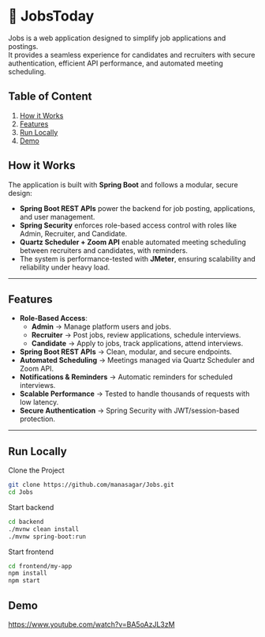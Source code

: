 # 💼 JobsToday

Jobs is a web application designed to simplify job applications and postings.  
It provides a seamless experience for candidates and recruiters with secure authentication, efficient API performance, and automated meeting scheduling.

## Table of Content
1. [How it Works](#How-it-Works)
2. [Features](#Features)
3. [Run Locally](#Run-Locally)
4. [Demo](#Demo)


## How it Works
The application is built with **Spring Boot** and follows a modular, secure design:

- **Spring Boot REST APIs** power the backend for job posting, applications, and user management.  
- **Spring Security** enforces role-based access control with roles like Admin, Recruiter, and Candidate.  
- **Quartz Scheduler + Zoom API** enable automated meeting scheduling between recruiters and candidates, with reminders.  
- The system is performance-tested with **JMeter**, ensuring scalability and reliability under heavy load.  

---

## Features
- **Role-Based Access**:
  - **Admin** → Manage platform users and jobs.  
  - **Recruiter** → Post jobs, review applications, schedule interviews.  
  - **Candidate** → Apply to jobs, track applications, attend interviews.  
- **Spring Boot REST APIs** → Clean, modular, and secure endpoints.  
- **Automated Scheduling** → Meetings managed via Quartz Scheduler and Zoom API.  
- **Notifications & Reminders** → Automatic reminders for scheduled interviews.  
- **Scalable Performance** → Tested to handle thousands of requests with low latency.  
- **Secure Authentication** → Spring Security with JWT/session-based protection.  

---

## Run Locally
Clone the Project
```bash
git clone https://github.com/manasagar/Jobs.git
cd Jobs
```
Start backend
```bash
cd backend
./mvnw clean install
./mvnw spring-boot:run
```
Start frontend
```bash
cd frontend/my-app
npm install
npm start
```
## Demo
https://www.youtube.com/watch?v=BA5oAzJL3zM

```
